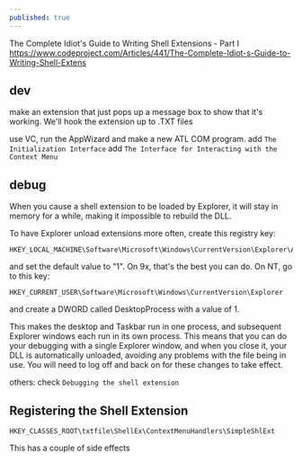 ```yaml
---
published: true
---
```

The Complete Idiot's Guide to Writing Shell Extensions - Part I
  https://www.codeproject.com/Articles/441/The-Complete-Idiot-s-Guide-to-Writing-Shell-Extens

## dev

make an extension that just pops up a message box to show that it's working. We'll hook the extension up to .TXT files

use VC, run the AppWizard and make a new ATL COM program.
add `The Initialization Interface`
add `The Interface for Interacting with the Context Menu`

## debug

When you cause a shell extension to be loaded by Explorer, it will stay in memory for a while, making it impossible to rebuild the DLL.

To have Explorer unload extensions more often, create this registry key:

```
HKEY_LOCAL_MACHINE\Software\Microsoft\Windows\CurrentVersion\Explorer\AlwaysUnloadDLL
```

and set the default value to "1". On 9x, that's the best you can do. On NT, go to this key:

```
HKEY_CURRENT_USER\Software\Microsoft\Windows\CurrentVersion\Explorer
```

and create a DWORD called DesktopProcess with a value of 1.

This makes the desktop and Taskbar run in one process, and subsequent Explorer windows each run in its own process. This means that you can do your debugging with a single Explorer window, and when you close it, your DLL is automatically unloaded, avoiding any problems with the file being in use. You will need to log off and back on for these changes to take effect.

others: check `Debugging the shell extension`

## Registering the Shell Extension

```
HKEY_CLASSES_ROOT\txtfile\ShellEx\ContextMenuHandlers\SimpleShlExt
```

This has a couple of side effects

